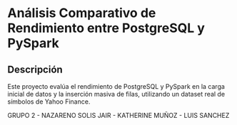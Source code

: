 # Análisis Comparativo de Rendimiento entre PostgreSQL y PySpark

## Descripción
Este proyecto evalúa el rendimiento de PostgreSQL y PySpark en la carga inicial de datos y la inserción masiva de filas, utilizando un dataset real de símbolos de Yahoo Finance.

GRUPO 2 - NAZARENO SOLIS JAIR - KATHERINE MUÑOZ - LUIS SANCHEZ
